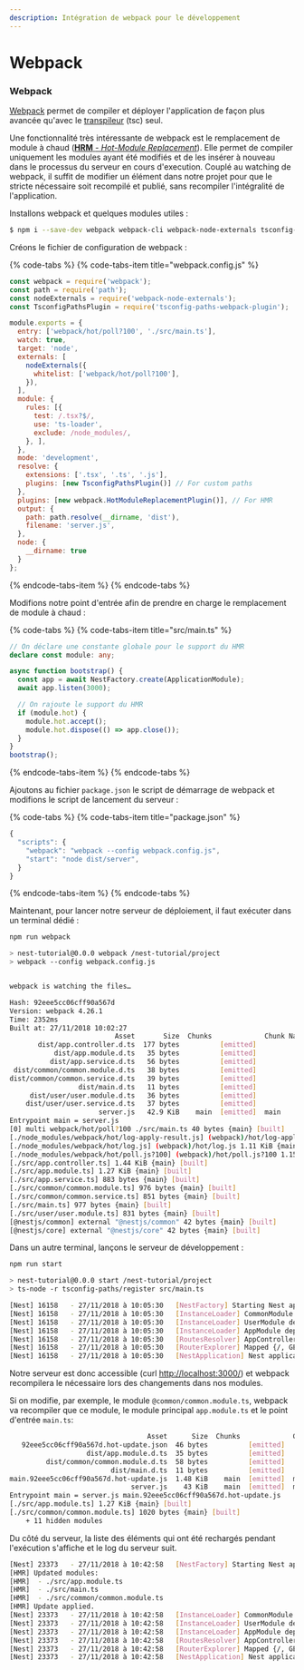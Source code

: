 ```yaml
---
description: Intégration de webpack pour le développement
---
```


# Webpack

### Webpack

[Webpack](https://webpack.js.org/) permet de compiler et déployer l'application de façon plus avancée qu'avec le [transpileur](https://fr.wiktionary.org/wiki/transpileur) \(tsc\) seul.

Une fonctionnalité très intéressante de webpack est le remplacement de module à chaud \([**HRM** _- Hot-Module Replacement_](https://docs.nestjs.com/techniques/hot-reload)\). Elle permet de compiler uniquement les modules ayant été modifiés et de les insérer à nouveau dans le processus du serveur en cours d'execution. Couplé au watching de webpack, il suffit de modifier un élément dans notre projet pour que le stricte nécessaire soit recompilé et publié, sans recompiler l'intégralité de l'application.

Installons webpack et quelques modules utiles :

```bash
$ npm i --save-dev webpack webpack-cli webpack-node-externals tsconfig-paths-webpack-plugin
```

Créons le fichier de configuration de webpack :

{% code-tabs %}
{% code-tabs-item title="webpack.config.js" %}
```javascript
const webpack = require('webpack');
const path = require('path');
const nodeExternals = require('webpack-node-externals');
const TsconfigPathsPlugin = require('tsconfig-paths-webpack-plugin');

module.exports = {
  entry: ['webpack/hot/poll?100', './src/main.ts'],
  watch: true,
  target: 'node',
  externals: [
    nodeExternals({
      whitelist: ['webpack/hot/poll?100'],
    }),
  ],
  module: {
    rules: [{
      test: /.tsx?$/,
      use: 'ts-loader',
      exclude: /node_modules/,
    }, ],
  },
  mode: 'development',
  resolve: {
    extensions: ['.tsx', '.ts', '.js'],
    plugins: [new TsconfigPathsPlugin()] // For custom paths
  },
  plugins: [new webpack.HotModuleReplacementPlugin()], // For HMR
  output: {
    path: path.resolve(__dirname, 'dist'),
    filename: 'server.js',
  },
  node: {
    __dirname: true
  }
};
```
{% endcode-tabs-item %}
{% endcode-tabs %}

Modifions notre point d'entrée afin de prendre en charge le remplacement de module à chaud :

{% code-tabs %}
{% code-tabs-item title="src/main.ts" %}
```typescript
// On déclare une constante globale pour le support du HMR
declare const module: any;

async function bootstrap() {
  const app = await NestFactory.create(ApplicationModule);
  await app.listen(3000);

  // On rajoute le support du HMR
  if (module.hot) {
    module.hot.accept();
    module.hot.dispose(() => app.close());
  }
}
bootstrap();
```
{% endcode-tabs-item %}
{% endcode-tabs %}

Ajoutons au fichier `package.json` le script de démarrage de webpack et modifions le script de lancement du serveur :

{% code-tabs %}
{% code-tabs-item title="package.json" %}
```javascript
{
  "scripts": {
    "webpack": "webpack --config webpack.config.js",
    "start": "node dist/server",
  }
}
```
{% endcode-tabs-item %}
{% endcode-tabs %}

Maintenant, pour lancer notre serveur de déploiement, il faut exécuter dans un terminal dédié :

```bash
npm run webpack

> nest-tutorial@0.0.0 webpack /nest-tutorial/project
> webpack --config webpack.config.js


webpack is watching the files…

Hash: 92eee5cc06cff90a567d
Version: webpack 4.26.1
Time: 2352ms
Built at: 27/11/2018 10:02:27
                          Asset       Size  Chunks             Chunk Names
       dist/app.controller.d.ts  177 bytes          [emitted]
           dist/app.module.d.ts   35 bytes          [emitted]
          dist/app.service.d.ts   56 bytes          [emitted]
 dist/common/common.module.d.ts   38 bytes          [emitted]
dist/common/common.service.d.ts   39 bytes          [emitted]
                 dist/main.d.ts   11 bytes          [emitted]
     dist/user/user.module.d.ts   36 bytes          [emitted]
    dist/user/user.service.d.ts   37 bytes          [emitted]
                      server.js   42.9 KiB    main  [emitted]  main
Entrypoint main = server.js
[0] multi webpack/hot/poll?100 ./src/main.ts 40 bytes {main} [built]
[./node_modules/webpack/hot/log-apply-result.js] (webpack)/hot/log-apply-result.js 1.27 KiB {main} [built]
[./node_modules/webpack/hot/log.js] (webpack)/hot/log.js 1.11 KiB {main} [built]
[./node_modules/webpack/hot/poll.js?100] (webpack)/hot/poll.js?100 1.15 KiB {main} [built]
[./src/app.controller.ts] 1.44 KiB {main} [built]
[./src/app.module.ts] 1.27 KiB {main} [built]
[./src/app.service.ts] 883 bytes {main} [built]
[./src/common/common.module.ts] 976 bytes {main} [built]
[./src/common/common.service.ts] 851 bytes {main} [built]
[./src/main.ts] 977 bytes {main} [built]
[./src/user/user.module.ts] 831 bytes {main} [built]
[@nestjs/common] external "@nestjs/common" 42 bytes {main} [built]
[@nestjs/core] external "@nestjs/core" 42 bytes {main} [built]
```

Dans un autre terminal, lançons le serveur de développement :

```bash
npm run start

> nest-tutorial@0.0.0 start /nest-tutorial/project
> ts-node -r tsconfig-paths/register src/main.ts

[Nest] 16158   - 27/11/2018 à 10:05:30   [NestFactory] Starting Nest application...
[Nest] 16158   - 27/11/2018 à 10:05:30   [InstanceLoader] CommonModule dependencies initialized +9ms
[Nest] 16158   - 27/11/2018 à 10:05:30   [InstanceLoader] UserModule dependencies initialized +0ms
[Nest] 16158   - 27/11/2018 à 10:05:30   [InstanceLoader] AppModule dependencies initialized +1ms
[Nest] 16158   - 27/11/2018 à 10:05:30   [RoutesResolver] AppController {/}: +17ms
[Nest] 16158   - 27/11/2018 à 10:05:30   [RouterExplorer] Mapped {/, GET} route +2ms
[Nest] 16158   - 27/11/2018 à 10:05:30   [NestApplication] Nest application successfully started +1ms
```

Notre serveur est donc accessible \(curl [http://localhost:3000/](http://localhost:3000/)\) et webpack recompilera le nécessaire lors des changements dans nos modules.

Si on modifie, par exemple, le module `@common/common.module.ts`, webpack va recompiler que ce module, le module principal `app.module.ts` et le point d'entrée `main.ts`:

```bash
                                  Asset      Size  Chunks             Chunk Names
   92eee5cc06cff90a567d.hot-update.json  46 bytes          [emitted]
                   dist/app.module.d.ts  35 bytes          [emitted]
         dist/common/common.module.d.ts  58 bytes          [emitted]
                         dist/main.d.ts  11 bytes          [emitted]
main.92eee5cc06cff90a567d.hot-update.js  1.48 KiB    main  [emitted]  main
                              server.js    43 KiB    main  [emitted]  main
Entrypoint main = server.js main.92eee5cc06cff90a567d.hot-update.js
[./src/app.module.ts] 1.27 KiB {main} [built]
[./src/common/common.module.ts] 1020 bytes {main} [built]
    + 11 hidden modules
```

Du côté du serveur, la liste des éléments qui ont été rechargés pendant l'exécution s'affiche et le log du serveur suit.

```bash
[Nest] 23373   - 27/11/2018 à 10:42:58   [NestFactory] Starting Nest application... +23246ms
[HMR] Updated modules:
[HMR]  - ./src/app.module.ts
[HMR]  - ./src/main.ts
[HMR]  - ./src/common/common.module.ts
[HMR] Update applied.
[Nest] 23373   - 27/11/2018 à 10:42:58   [InstanceLoader] CommonModule dependencies initialized +2ms
[Nest] 23373   - 27/11/2018 à 10:42:58   [InstanceLoader] UserModule dependencies initialized +0ms
[Nest] 23373   - 27/11/2018 à 10:42:58   [InstanceLoader] AppModule dependencies initialized +0ms
[Nest] 23373   - 27/11/2018 à 10:42:58   [RoutesResolver] AppController {/}: +0ms
[Nest] 23373   - 27/11/2018 à 10:42:58   [RouterExplorer] Mapped {/, GET} route +1ms
[Nest] 23373   - 27/11/2018 à 10:42:58   [NestApplication] Nest application successfully started +0ms
```

